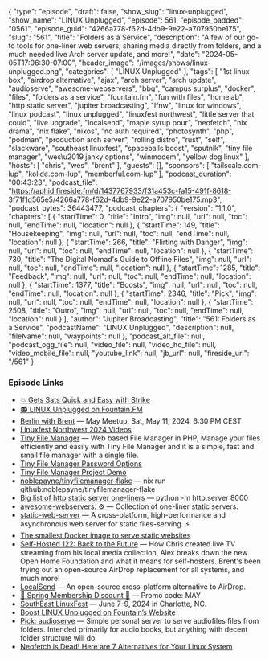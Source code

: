 {
  "type": "episode",
  "draft": false,
  "show_slug": "linux-unplugged",
  "show_name": "LINUX Unplugged",
  "episode": 561,
  "episode_padded": "0561",
  "episode_guid": "4266a778-f62d-4db9-9e22-a707950be175",
  "slug": "561",
  "title": "Folders as a Service",
  "description": "A few of our go-to tools for one-liner web servers, sharing media directly from folders, and a much needed live Arch server update, and more!",
  "date": "2024-05-05T17:06:30-07:00",
  "header_image": "/images/shows/linux-unplugged.png",
  "categories": [
    "LINUX Unplugged"
  ],
  "tags": [
    "1st linux box",
    "airdrop alternative",
    "ajax",
    "arch server",
    "arch update",
    "audioserve",
    "awesome-webservers",
    "bbq",
    "campus surplus",
    "docker",
    "files",
    "folders as a service",
    "fountain.fm",
    "fun with files",
    "homelab",
    "http static server",
    "jupiter broadcasting",
    "lfnw",
    "linux for windows",
    "linux podcast",
    "linux unplugged",
    "linuxfest northwest",
    "little server that could",
    "live upgrade",
    "localsend",
    "maple syrup pour",
    "neofetch",
    "nix drama",
    "nix flake",
    "nixos",
    "no auth required",
    "photosynth",
    "php",
    "podman",
    "production arch server",
    "rolling distro",
    "rust",
    "self",
    "slackware",
    "southeast linuxfest",
    "spaceballs boost",
    "sputnik",
    "tiny file manager",
    "wes\u2019 janky options",
    "winmodem",
    "yellow dog linux"
  ],
  "hosts": [
    "chris",
    "wes",
    "brent"
  ],
  "guests": [],
  "sponsors": [
    "tailscale.com-lup",
    "kolide.com-lup",
    "memberful.com-lup"
  ],
  "podcast_duration": "00:43:23",
  "podcast_file": "https://aphid.fireside.fm/d/1437767933/f31a453c-fa15-491f-8618-3f71f1d565e5/4266a778-f62d-4db9-9e22-a707950be175.mp3",
  "podcast_bytes": 36443477,
  "podcast_chapters": {
    "version": "1.1.0",
    "chapters": [
      {
        "startTime": 0,
        "title": "Intro",
        "img": null,
        "url": null,
        "toc": null,
        "endTime": null,
        "location": null
      },
      {
        "startTime": 149,
        "title": "Housekeeping",
        "img": null,
        "url": null,
        "toc": null,
        "endTime": null,
        "location": null
      },
      {
        "startTime": 266,
        "title": "Flirting with Danger",
        "img": null,
        "url": null,
        "toc": null,
        "endTime": null,
        "location": null
      },
      {
        "startTime": 730,
        "title": "The Digital Nomad's Guide to Offline Files",
        "img": null,
        "url": null,
        "toc": null,
        "endTime": null,
        "location": null
      },
      {
        "startTime": 1285,
        "title": "Feedback",
        "img": null,
        "url": null,
        "toc": null,
        "endTime": null,
        "location": null
      },
      {
        "startTime": 1377,
        "title": "Boosts",
        "img": null,
        "url": null,
        "toc": null,
        "endTime": null,
        "location": null
      },
      {
        "startTime": 2346,
        "title": "Pick",
        "img": null,
        "url": null,
        "toc": null,
        "endTime": null,
        "location": null
      },
      {
        "startTime": 2508,
        "title": "Outro",
        "img": null,
        "url": null,
        "toc": null,
        "endTime": null,
        "location": null
      }
    ],
    "author": "Jupiter Broadcasting",
    "title": "561: Folders as a Service",
    "podcastName": "LINUX Unplugged",
    "description": null,
    "fileName": null,
    "waypoints": null
  },
  "podcast_alt_file": null,
  "podcast_ogg_file": null,
  "video_file": null,
  "video_hd_file": null,
  "video_mobile_file": null,
  "youtube_link": null,
  "jb_url": null,
  "fireside_url": "/561"
}


### Episode Links

  * [💥 Gets Sats Quick and Easy with Strike](https://strike.me/ "💥 Gets Sats Quick and Easy with Strike")
  * [📻 LINUX Unplugged on Fountain.FM](https://www.fountain.fm/show/dWiuBeqpDSM86AwXRXov "📻 LINUX Unplugged on Fountain.FM")
  * [Berlin with Brent](https://www.meetup.com/jupiterbroadcasting/events/300421212/ "Berlin with Brent") — May Meetup, Sat, May 11, 2024, 6:30 PM CEST
  * [Linuxfest Northwest 2024 Videos](https://www.youtube.com/@LinuxFestNorthwest/videos "Linuxfest Northwest 2024 Videos")
  * [Tiny File Manager](https://tinyfilemanager.github.io/ "Tiny File Manager") — Web based File Manager in PHP, Manage your files efficiently and easily with Tiny File Manager and it is a simple, fast and small file manager with a single file.
  * [Tiny File Manager Password Options](https://github.com/prasathmani/tinyfilemanager/wiki/Security-and-User-Management#configuration "Tiny File Manager Password Options")
  * [Tiny File Manager Project Demo](https://tinyfilemanager.github.io/demo/ "Tiny File Manager Project Demo")
  * [noblepayne/tinyfilemanager-flake](https://github.com/noblepayne/tinyfilemanager-flake "noblepayne/tinyfilemanager-flake") — nix run github:noblepayne/tinyfilemanager-flake
  * [Big list of http static server one-liners](https://gist.github.com/willurd/5720255 "Big list of http static server one-liners") — python -m http.server 8000
  * [awesome-webservers: ⚙️](https://github.com/imgarylai/awesome-webservers "awesome-webservers: ⚙️") — Collection of one-liner static servers.
  * [static-web-server](https://github.com/static-web-server/static-web-server "static-web-server") — A cross-platform, high-performance and asynchronous web server for static files-serving. ⚡
  * [The smallest Docker image to serve static websites](https://lipanski.com/posts/smallest-docker-image-static-website "The smallest Docker image to serve static websites")
  * [Self-Hosted 122: Back to the Future](https://selfhosted.show/122 "Self-Hosted 122: Back to the Future") — How Chris created live TV streaming from his local media collection, Alex breaks down the new Open Home Foundation and what it means for self-hosters. Brent's been trying out an open-source AirDrop replacement for all systems, and much more!
  * [LocalSend](https://github.com/localsend/localsend "LocalSend") — An open-source cross-platform alternative to AirDrop.
  * [🌷 Spring Membership Discount 🌱](https://jupitersignal.memberful.com/checkout?plan=52946&coupon=may "🌷 Spring Membership Discount 🌱") — Promo code: MAY
  * [SouthEast LinuxFest](https://southeastlinuxfest.org/ "SouthEast LinuxFest") — June 7-9, 2024 in Charlotte, NC.
  * [Boost LINUX Unplugged on Fountain’s Website](https://fountain.fm/show/dWiuBeqpDSM86AwXRXov "Boost LINUX Unplugged on Fountain’s Website")
  * [Pick: audioserve](https://github.com/izderadicka/audioserve "Pick: audioserve") — Simple personal server to serve audiofiles files from folders. Intended primarily for audio books, but anything with decent folder structure will do.
  * [Neofetch is Dead! Here are 7 Alternatives for Your Linux System](https://itsfoss.com/neofetch-alternatives/ "Neofetch is Dead! Here are 7 Alternatives for Your Linux System")



